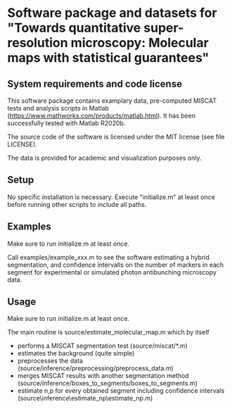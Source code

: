# Software package and datasets for "Towards quantitative super-resolution microscopy: Molecular maps with statistical guarantees"

## System requirements and code license

This software package contains examplary data, pre-computed MISCAT tests and
analysis scripts in Matlab (https://www.mathworks.com/products/matlab.html).
It has been successfully tested with Matlab R2020b.

The source code of the software is licensed under the MIT license (see file LICENSE).

The data is provided for academic and visualization purposes only.

## Setup

No specific installation is necessary. Execute "initialize.m" at least
once before running other scripts to include all paths.

## Examples

Make sure to run initialize.m at least once. 

Call examples/example_xxx.m to see the software estimating a hybrid segmentation,
  and confidence intervalls on the number of markers in each segment for experimental
  or simulated photon antibunching microscopy data.

## Usage

Make sure to run initialize.m at least once. 

The main routine is source/estimate_molecular_map.m which by itself
- performs a MISCAT segmentation test (source/miscat/*.m)
- estimates the background (quite simple)
- preprocesses the data (source/inference/preprocessing/preprocess_data.m)
- merges MISCAT results with another segmentation method
  (source/inference/boxes_to_segments/boxes_to_segments.m)
- estimate n,p for every obtained segment including confidence intervals
  (source\inference\estimate_np\estimate_np.m)

